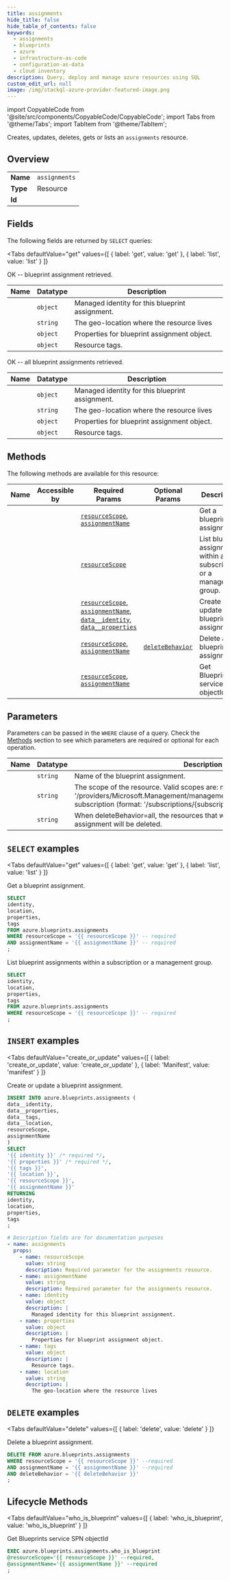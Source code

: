 ```yaml
--- 
title: assignments
hide_title: false
hide_table_of_contents: false
keywords:
  - assignments
  - blueprints
  - azure
  - infrastructure-as-code
  - configuration-as-data
  - cloud inventory
description: Query, deploy and manage azure resources using SQL
custom_edit_url: null
image: /img/stackql-azure-provider-featured-image.png
---
```


import CopyableCode from '@site/src/components/CopyableCode/CopyableCode';
import Tabs from '@theme/Tabs';
import TabItem from '@theme/TabItem';

Creates, updates, deletes, gets or lists an <code>assignments</code> resource.

## Overview
<table><tbody>
<tr><td><b>Name</b></td><td><code>assignments</code></td></tr>
<tr><td><b>Type</b></td><td>Resource</td></tr>
<tr><td><b>Id</b></td><td><CopyableCode code="azure.blueprints.assignments" /></td></tr>
</tbody></table>

## Fields

The following fields are returned by `SELECT` queries:

<Tabs
    defaultValue="get"
    values={[
        { label: 'get', value: 'get' },
        { label: 'list', value: 'list' }
    ]}
>
<TabItem value="get">

OK -- blueprint assignment retrieved.

<table>
<thead>
    <tr>
    <th>Name</th>
    <th>Datatype</th>
    <th>Description</th>
    </tr>
</thead>
<tbody>
<tr>
    <td><CopyableCode code="identity" /></td>
    <td><code>object</code></td>
    <td>Managed identity for this blueprint assignment.</td>
</tr>
<tr>
    <td><CopyableCode code="location" /></td>
    <td><code>string</code></td>
    <td>The geo-location where the resource lives</td>
</tr>
<tr>
    <td><CopyableCode code="properties" /></td>
    <td><code>object</code></td>
    <td>Properties for blueprint assignment object.</td>
</tr>
<tr>
    <td><CopyableCode code="tags" /></td>
    <td><code>object</code></td>
    <td>Resource tags.</td>
</tr>
</tbody>
</table>
</TabItem>
<TabItem value="list">

OK -- all blueprint assignments retrieved.

<table>
<thead>
    <tr>
    <th>Name</th>
    <th>Datatype</th>
    <th>Description</th>
    </tr>
</thead>
<tbody>
<tr>
    <td><CopyableCode code="identity" /></td>
    <td><code>object</code></td>
    <td>Managed identity for this blueprint assignment.</td>
</tr>
<tr>
    <td><CopyableCode code="location" /></td>
    <td><code>string</code></td>
    <td>The geo-location where the resource lives</td>
</tr>
<tr>
    <td><CopyableCode code="properties" /></td>
    <td><code>object</code></td>
    <td>Properties for blueprint assignment object.</td>
</tr>
<tr>
    <td><CopyableCode code="tags" /></td>
    <td><code>object</code></td>
    <td>Resource tags.</td>
</tr>
</tbody>
</table>
</TabItem>
</Tabs>

## Methods

The following methods are available for this resource:

<table>
<thead>
    <tr>
    <th>Name</th>
    <th>Accessible by</th>
    <th>Required Params</th>
    <th>Optional Params</th>
    <th>Description</th>
    </tr>
</thead>
<tbody>
<tr>
    <td><a href="#get"><CopyableCode code="get" /></a></td>
    <td><CopyableCode code="select" /></td>
    <td><a href="#parameter-resourceScope"><code>resourceScope</code></a>, <a href="#parameter-assignmentName"><code>assignmentName</code></a></td>
    <td></td>
    <td>Get a blueprint assignment.</td>
</tr>
<tr>
    <td><a href="#list"><CopyableCode code="list" /></a></td>
    <td><CopyableCode code="select" /></td>
    <td><a href="#parameter-resourceScope"><code>resourceScope</code></a></td>
    <td></td>
    <td>List blueprint assignments within a subscription or a management group.</td>
</tr>
<tr>
    <td><a href="#create_or_update"><CopyableCode code="create_or_update" /></a></td>
    <td><CopyableCode code="insert" /></td>
    <td><a href="#parameter-resourceScope"><code>resourceScope</code></a>, <a href="#parameter-assignmentName"><code>assignmentName</code></a>, <a href="#parameter-data__identity"><code>data__identity</code></a>, <a href="#parameter-data__properties"><code>data__properties</code></a></td>
    <td></td>
    <td>Create or update a blueprint assignment.</td>
</tr>
<tr>
    <td><a href="#delete"><CopyableCode code="delete" /></a></td>
    <td><CopyableCode code="delete" /></td>
    <td><a href="#parameter-resourceScope"><code>resourceScope</code></a>, <a href="#parameter-assignmentName"><code>assignmentName</code></a></td>
    <td><a href="#parameter-deleteBehavior"><code>deleteBehavior</code></a></td>
    <td>Delete a blueprint assignment.</td>
</tr>
<tr>
    <td><a href="#who_is_blueprint"><CopyableCode code="who_is_blueprint" /></a></td>
    <td><CopyableCode code="exec" /></td>
    <td><a href="#parameter-resourceScope"><code>resourceScope</code></a>, <a href="#parameter-assignmentName"><code>assignmentName</code></a></td>
    <td></td>
    <td>Get Blueprints service SPN objectId</td>
</tr>
</tbody>
</table>

## Parameters

Parameters can be passed in the `WHERE` clause of a query. Check the [Methods](#methods) section to see which parameters are required or optional for each operation.

<table>
<thead>
    <tr>
    <th>Name</th>
    <th>Datatype</th>
    <th>Description</th>
    </tr>
</thead>
<tbody>
<tr id="parameter-assignmentName">
    <td><CopyableCode code="assignmentName" /></td>
    <td><code>string</code></td>
    <td>Name of the blueprint assignment.</td>
</tr>
<tr id="parameter-resourceScope">
    <td><CopyableCode code="resourceScope" /></td>
    <td><code>string</code></td>
    <td>The scope of the resource. Valid scopes are: management group (format: '/providers/Microsoft.Management/managementGroups/&#123;managementGroup&#125;'), subscription (format: '/subscriptions/&#123;subscriptionId&#125;').</td>
</tr>
<tr id="parameter-deleteBehavior">
    <td><CopyableCode code="deleteBehavior" /></td>
    <td><code>string</code></td>
    <td>When deleteBehavior=all, the resources that were created by the blueprint assignment will be deleted.</td>
</tr>
</tbody>
</table>

## `SELECT` examples

<Tabs
    defaultValue="get"
    values={[
        { label: 'get', value: 'get' },
        { label: 'list', value: 'list' }
    ]}
>
<TabItem value="get">

Get a blueprint assignment.

```sql
SELECT
identity,
location,
properties,
tags
FROM azure.blueprints.assignments
WHERE resourceScope = '{{ resourceScope }}' -- required
AND assignmentName = '{{ assignmentName }}' -- required
;
```
</TabItem>
<TabItem value="list">

List blueprint assignments within a subscription or a management group.

```sql
SELECT
identity,
location,
properties,
tags
FROM azure.blueprints.assignments
WHERE resourceScope = '{{ resourceScope }}' -- required
;
```
</TabItem>
</Tabs>


## `INSERT` examples

<Tabs
    defaultValue="create_or_update"
    values={[
        { label: 'create_or_update', value: 'create_or_update' },
        { label: 'Manifest', value: 'manifest' }
    ]}
>
<TabItem value="create_or_update">

Create or update a blueprint assignment.

```sql
INSERT INTO azure.blueprints.assignments (
data__identity,
data__properties,
data__tags,
data__location,
resourceScope,
assignmentName
)
SELECT 
'{{ identity }}' /* required */,
'{{ properties }}' /* required */,
'{{ tags }}',
'{{ location }}',
'{{ resourceScope }}',
'{{ assignmentName }}'
RETURNING
identity,
location,
properties,
tags
;
```
</TabItem>
<TabItem value="manifest">

```yaml
# Description fields are for documentation purposes
- name: assignments
  props:
    - name: resourceScope
      value: string
      description: Required parameter for the assignments resource.
    - name: assignmentName
      value: string
      description: Required parameter for the assignments resource.
    - name: identity
      value: object
      description: |
        Managed identity for this blueprint assignment.
    - name: properties
      value: object
      description: |
        Properties for blueprint assignment object.
    - name: tags
      value: object
      description: |
        Resource tags.
    - name: location
      value: string
      description: |
        The geo-location where the resource lives
```
</TabItem>
</Tabs>


## `DELETE` examples

<Tabs
    defaultValue="delete"
    values={[
        { label: 'delete', value: 'delete' }
    ]}
>
<TabItem value="delete">

Delete a blueprint assignment.

```sql
DELETE FROM azure.blueprints.assignments
WHERE resourceScope = '{{ resourceScope }}' --required
AND assignmentName = '{{ assignmentName }}' --required
AND deleteBehavior = '{{ deleteBehavior }}'
;
```
</TabItem>
</Tabs>


## Lifecycle Methods

<Tabs
    defaultValue="who_is_blueprint"
    values={[
        { label: 'who_is_blueprint', value: 'who_is_blueprint' }
    ]}
>
<TabItem value="who_is_blueprint">

Get Blueprints service SPN objectId

```sql
EXEC azure.blueprints.assignments.who_is_blueprint 
@resourceScope='{{ resourceScope }}' --required, 
@assignmentName='{{ assignmentName }}' --required
;
```
</TabItem>
</Tabs>
